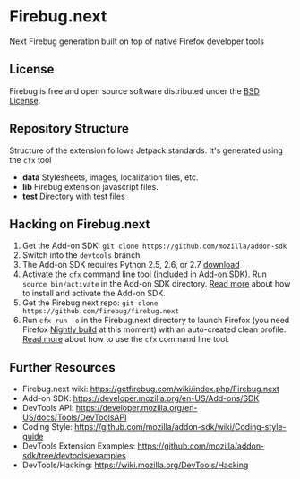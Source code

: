 Firebug.next
============

Next Firebug generation built on top of native Firefox developer tools

License
-------
Firebug is free and open source software distributed under the
[BSD License](https://github.com/firebug/firebug.next/blob/master/license.txt).

Repository Structure
--------------------
Structure of the extension follows Jetpack standards. It's generated using the
`cfx` tool

* **data** Stylesheets, images, localization files, etc. 
* **lib** Firebug extension javascript files.
* **test** Directory with test files

Hacking on Firebug.next
-----------------------
1. Get the Add-on SDK: `git clone https://github.com/mozilla/addon-sdk`
2. Switch into the `devtools` branch
3. The Add-on SDK requires Python 2.5, 2.6, or 2.7 [download](http://python.org/download/)
4. Activate the `cfx` command line tool (included in Add-on SDK). Run `source bin/activate` in
the Add-on SDK directory. [Read more](https://developer.mozilla.org/en-US/Add-ons/SDK/Tutorials/Installation)
about how to install and activate the Add-on SDK.
5. Get the Firebug.next repo: `git clone https://github.com/firebug/firebug.next`
6. Run `cfx run -o` in the Firebug.next directory to launch Firefox (you need
Firefox [Nightly build](https://nightly.mozilla.org/) at this moment)
with an auto-created clean profile.
[Read more](https://developer.mozilla.org/en-US/Add-ons/SDK/Tutorials/Installation)
about how to use the `cfx` command line tool.

Further Resources
-----------------

* Firebug.next wiki: https://getfirebug.com/wiki/index.php/Firebug.next
* Add-on SDK: https://developer.mozilla.org/en-US/Add-ons/SDK
* DevTools API: https://developer.mozilla.org/en-US/docs/Tools/DevToolsAPI
* Coding Style: https://github.com/mozilla/addon-sdk/wiki/Coding-style-guide
* DevTools Extension Examples: https://github.com/mozilla/addon-sdk/tree/devtools/examples
* DevTools/Hacking: https://wiki.mozilla.org/DevTools/Hacking
